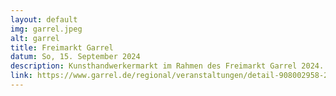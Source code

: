 ```yaml
---
layout: default
img: garrel.jpeg
alt: garrel
title: Freimarkt Garrel
datum: So, 15. September 2024
description: Kunsthandwerkermarkt im Rahmen des Freimarkt Garrel 2024.
link: https://www.garrel.de/regional/veranstaltungen/detail-908002958-24300.html
---
```

